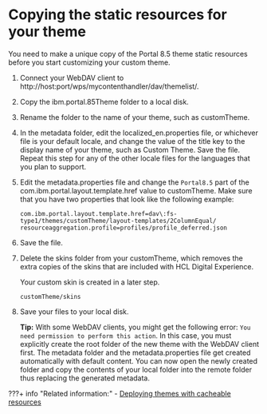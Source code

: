 # Copying the static resources for your theme

You need to make a unique copy of the Portal 8.5 theme static resources before you start customizing your custom theme.

1.  Connect your WebDAV client to http://host:port/wps/mycontenthandler/dav/themelist/.

2.  Copy the ibm.portal.85Theme folder to a local disk.

3.  Rename the folder to the name of your theme, such as customTheme.

4.  In the metadata folder, edit the localized\_en.properties file, or whichever file is your default locale, and change the value of the title key to the display name of your theme, such as Custom Theme. Save the file. Repeat this step for any of the other locale files for the languages that you plan to support.

5.  Edit the metadata.properties file and change the `Portal8.5` part of the com.ibm.portal.layout.template.href value to customTheme. Make sure that you have two properties that look like the following example:

    ```
    com.ibm.portal.layout.template.href=dav\:fs-type1/themes/customTheme/layout-templates/2ColumnEqual/
    resourceaggregation.profile=profiles/profile_deferred.json
    ```

6.  Save the file.

7.  Delete the skins folder from your customTheme, which removes the extra copies of the skins that are included with HCL Digital Experience.

    Your custom skin is created in a later step.

    ```
    customTheme/skins
    ```

8.  Save your files to your local disk.

    **Tip:** With some WebDAV clients, you might get the following error: `You need permission to perform this action`. In this case, you must explicitly create the root folder of the new theme with the WebDAV client first. The metadata folder and the metadata.properties file get created automatically with default content. You can now open the newly created folder and copy the contents of your local folder into the remote folder thus replacing the generated metadata.



???+ info "Related information:"
    - [Deploying themes with cacheable resources](../../../../manage_theme_capabilities/themeopt_mod_adminmod.md)

